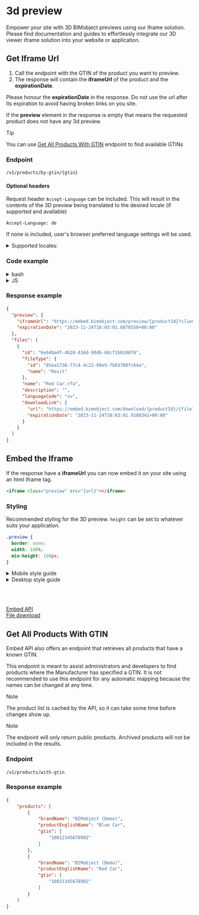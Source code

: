 # 3d preview

Empower your site with 3D BIMobject previews using our iframe solution. Please find documentation and guides to effortlessly integrate our 3D viewer iframe solution into your website or application.

## Get Iframe Url

1. Call the endpoint with the GTIN of the product you want to preview.
2. The response will contain the **iframeUrl** of the product and the **expirationDate**.

Please honour the **expirationDate** in the response. Do not use the url after its expiration to avoid having broken links on you site.

If the **preview** element in the response is empty that means the requested product does not have any 3d preview.

> [!TIP]
> You can use <a style="text-align: left;" href="README.md#get-all-products-with-gtin" >Get All Products With GTIN</a> endpoint to find available GTINs

### Endpoint

```
/v1/products/by-gtin/{gtin}
```

#### Optional headers

Request header `Accept-Language` can be included. This will result in the contents of the 3D preview being translated to the desired locale (if supported and available)

```http
Accept-Language: de
```

If none is included, user's browser preferred language settings will be used.

<details><summary>Supported locales:</summary>

```
cs
da
de
en
es
fi
fr
hu
it
ja
ko
nl
no
pl
pt-br
pt
sq
sv
th
tr
uk
zh

NOTE: Whilst supported, availability is not yet complete. English fallbacks will be used if a translation is not found.
```

</details>

### Code example

<details><summary>bash</summary>

- Include the token in an authorization header. `Authorization: Bearer {access_token}`
- Include desired locale in Accept-Language header.

```bash
curl -H "Authorization: Bearer XXXXX" -H "Accept-Language: de" https://embed-api.bimobject.com/v1/products/by-gtin/XXXXX
```

</details>

<details><summary>JS</summary>

- Include the token in an authorization header. `Authorization: Bearer {access_token}`

```javascript
const response = await fetch(`https://embed-api.bimobject.com/v1/products/by-gtin/${gtin}`, {
  headers: {
    'Authorization': `Bearer ${clientCredentialsToken}`,
    'Accept-Language': 'de',
  },
});
```

</details>

### Response example

```json
{
  "preview": {
    "iframeUrl": "https://embed.bimobject.com/preview/{productId}?clientId={clientId}&locales={locales}",
    "expirationDate": "2023-11-24T10:03:01.8878558+00:00"
  },
  "files": [
    {
      "id": "6e649a4f-4b28-416d-90d6-68cf1b010076",
      "fileType": {
        "id": "85ea1736-77c4-4c22-88e9-fb83788fc64a",
        "name": "Revit"
      },
      "name": "Red Car.rfa",
      "description": "",
      "languageCode": "sv",
      "downloadLink": {
        "url": "https://embed.bimobject.com/download/{productId}/{fileId}?clientId={clientId}&locales={locales}",
        "expirationDate": "2023-11-24T10:03:01.9188341+00:00"
      }
    }
  ]
}
```

## Embed the Iframe

If the response have a **iframeUrl** you can now embed it on your site using an html iframe tag.

```html
<iframe class="preview" src="{url}"></iframe>
```

### Styling

Recommended styling for the 3D preview. `height` can be set to whatever suits your application.

```css
.preview {
  border: none;
  width: 100%;
  min-height: 160px;
}
```

<details><summary>Mobile style guide</summary>

<img src="../../assets/img/embed-preview-example-mobile.png" alt="Example BIMobject mobile 3d preview"/>
<br>

</details>

<details><summary>Desktop style guide</summary>

<img src="../../assets/img/embed-preview-example-desktop.png" alt="Example BIMobject desktop 3d preview"/>
<br>

</details>

<br><br>

<a style="text-align: left;" href="/03-embed-api/README.md" >Embed API</a><br>
<a style="text-align: left;" href="/03-embed-api/file-download/README.md" >File download</a>

## Get All Products With GTIN

Embed API also offers an endpoint that retrieves all products that have a known GTIN. 

This endpoint is meant to assist administrators and developers to find products where the Manufacturer has specified a GTIN. It is not recommended to use this endpoint for any automatic mapping because the names can be changed at any time. 

> [!NOTE]
> The product list is cached by the API, so it can take some time before changes show up.

> [!NOTE]
> The endpoint will only return public products. Archived products will not be included in the results.

### Endpoint

```
/v1/products/with-gtin
```

### Response example

```json
{
    "products": [
        {
            "brandName": "BIMobject (Demo)",
            "productEnglishName": "Blue Car",
            "gtin": [
                "10012345678902"
            ]
        },
        {
            "brandName": "BIMobject (Demo)",
            "productEnglishName": "Red Car",
            "gtin": [
                "10021345678902"
            ]
        }
    ]
}
```
